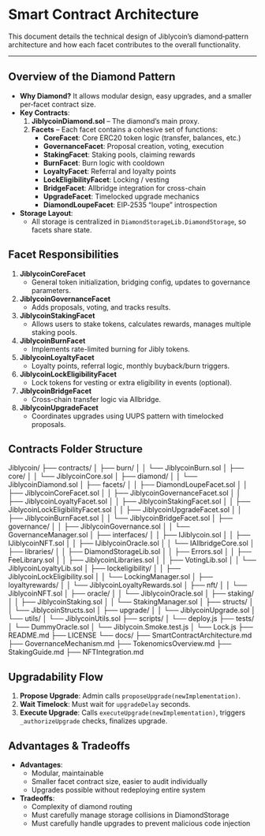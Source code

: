 # Smart Contract Architecture

This document details the technical design of Jiblycoin’s diamond‑pattern architecture and how each facet contributes to the overall functionality.

---

## Overview of the Diamond Pattern
- **Why Diamond?** It allows modular design, easy upgrades, and a smaller per‑facet contract size.
- **Key Contracts**:
  1. **JiblycoinDiamond.sol** – The diamond’s main proxy.
  2. **Facets** – Each facet contains a cohesive set of functions:
     - **CoreFacet**: Core ERC20 token logic (transfer, balances, etc.)
     - **GovernanceFacet**: Proposal creation, voting, execution
     - **StakingFacet**: Staking pools, claiming rewards
     - **BurnFacet**: Burn logic with cooldown
     - **LoyaltyFacet**: Referral and loyalty points
     - **LockEligibilityFacet**: Locking / vesting
     - **BridgeFacet**: Allbridge integration for cross-chain
     - **UpgradeFacet**: Timelocked upgrade mechanics
     - **DiamondLoupeFacet**: EIP‑2535 “loupe” introspection
- **Storage Layout**:
  - All storage is centralized in `DiamondStorageLib.DiamondStorage`, so facets share state.

## Facet Responsibilities
1. **JiblycoinCoreFacet**  
   - General token initialization, bridging config, updates to governance parameters.
2. **JiblycoinGovernanceFacet**  
   - Adds proposals, voting, and tracks results.  
3. **JiblycoinStakingFacet**  
   - Allows users to stake tokens, calculates rewards, manages multiple staking pools.  
4. **JiblycoinBurnFacet**  
   - Implements rate-limited burning for Jibly tokens.  
5. **JiblycoinLoyaltyFacet**  
   - Loyalty points, referral logic, monthly buyback/burn triggers.  
6. **JiblycoinLockEligibilityFacet**  
   - Lock tokens for vesting or extra eligibility in events (optional).  
7. **JiblycoinBridgeFacet**  
   - Cross-chain transfer logic via Allbridge.  
8. **JiblycoinUpgradeFacet**  
   - Coordinates upgrades using UUPS pattern with timelocked proposals.  

## Contracts Folder Structure
Jiblycoin/
├── contracts/
│   ├── burn/
│   │   └── JiblycoinBurn.sol
│   ├── core/
│   │   └── JiblycoinCore.sol
│   ├── diamond/
│   │   └── JiblycoinDiamond.sol
│   ├── facets/
│   │   ├── DiamondLoupeFacet.sol
│   │   ├── JiblycoinCoreFacet.sol
│   │   ├── JiblycoinGovernanceFacet.sol
│   │   ├── JiblycoinLoyaltyFacet.sol
│   │   ├── JiblycoinStakingFacet.sol
│   │   ├── JiblycoinLockEligibilityFacet.sol
│   │   ├── JiblycoinUpgradeFacet.sol
│   │   ├── JiblycoinBurnFacet.sol
│   │   └── JiblycoinBridgeFacet.sol
│   ├── governance/
│   │   ├── JiblycoinGovernance.sol
│   │   └── GovernanceManager.sol
│   ├── interfaces/
│   │   ├── IJiblycoin.sol
│   │   ├── IJiblycoinNFT.sol
│   │   ├── IJiblycoinOracle.sol
│   │   └── IAllbridgeCore.sol
│   ├── libraries/
│   │   ├── DiamondStorageLib.sol
│   │   ├── Errors.sol
│   │   ├── FeeLibrary.sol
│   │   ├── JiblycoinLibraries.sol
│   │   ├── VotingLib.sol
│   │   └── JiblycoinLoyaltyLib.sol
│   ├── lockeligibility/
│   │   ├── JiblycoinLockEligibility.sol
│   │   └── LockingManager.sol
│   ├── loyaltyrewards/
│   │   └── JiblycoinLoyaltyRewards.sol
│   ├── nft/
│   │   └── JiblycoinNFT.sol
│   ├── oracle/
│   │   └── JiblycoinOracle.sol
│   ├── staking/
│   │   ├── JiblycoinStaking.sol
│   │   └── StakingManager.sol
│   ├── structs/
│   │   └── JiblycoinStructs.sol
│   ├── upgrade/
│   │   └── JiblycoinUpgrade.sol
│   └── utils/
│       └── JiblycoinUtils.sol
├── scripts/
│   └── deploy.js
├── tests/
│   └── DummyOracle.sol
│   └── Jiblycoin.Smoke.test.js
│   └── Lock.js
├── README.md
├── LICENSE
└── docs/
    ├── SmartContractArchitecture.md
    ├── GovernanceMechanism.md
    ├── TokenomicsOverview.md
    ├── StakingGuide.md
    ├── NFTIntegration.md

## Upgradability Flow
1. **Propose Upgrade**: Admin calls `proposeUpgrade(newImplementation)`.
2. **Wait Timelock**: Must wait for `upgradeDelay` seconds.
3. **Execute Upgrade**: Calls `executeUpgrade(newImplementation)`, triggers `_authorizeUpgrade` checks, finalizes upgrade.

## Advantages & Tradeoffs
- **Advantages**:
  - Modular, maintainable
  - Smaller facet contract size, easier to audit individually
  - Upgrades possible without redeploying entire system
- **Tradeoffs**:
  - Complexity of diamond routing
  - Must carefully manage storage collisions in DiamondStorage
  - Must carefully handle upgrades to prevent malicious code injection

